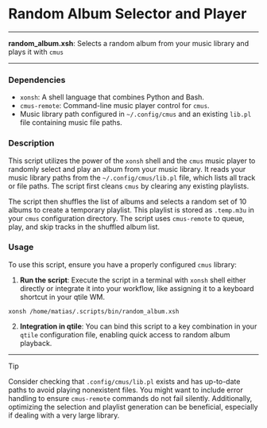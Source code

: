 # Random Album Selector and Player

---

**random_album.xsh**: Selects a random album from your music library and plays it with `cmus`

---

### Dependencies

- `xonsh`: A shell language that combines Python and Bash.
- `cmus-remote`: Command-line music player control for `cmus`.
- Music library path configured in `~/.config/cmus` and an existing `lib.pl` file containing music file paths.

### Description

This script utilizes the power of the `xonsh` shell and the `cmus` music player to randomly select and play an album from your music library. It reads your music library paths from the `~/.config/cmus/lib.pl` file, which lists all track or file paths. The script first cleans `cmus` by clearing any existing playlists.

The script then shuffles the list of albums and selects a random set of 10 albums to create a temporary playlist. This playlist is stored as `.temp.m3u` in your `cmus` configuration directory. The script uses `cmus-remote` to queue, play, and skip tracks in the shuffled album list.

### Usage

To use this script, ensure you have a properly configured `cmus` library:

1. **Run the script**: Execute the script in a terminal with `xonsh` shell either directly or integrate it into your workflow, like assigning it to a keyboard shortcut in your qtile WM.

```shell
xonsh /home/matias/.scripts/bin/random_album.xsh
```

2. **Integration in qtile**: You can bind this script to a key combination in your `qtile` configuration file, enabling quick access to random album playback.

---

> [!TIP]
> Consider checking that `.config/cmus/lib.pl` exists and has up-to-date paths to avoid playing nonexistent files.
> You might want to include error handling to ensure `cmus-remote` commands do not fail silently.
> Additionally, optimizing the selection and playlist generation can be beneficial, especially if dealing with a very large library.